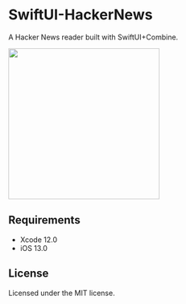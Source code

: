 # SwiftUI-HackerNews

A Hacker News reader built with SwiftUI+Combine.

<img src="https://user-images.githubusercontent.com/5673994/60109316-1b9a3600-97a5-11e9-9566-4576490e245b.png" width="300" />

## Requirements

- Xcode 12.0
- iOS 13.0

## License

Licensed under the MIT license.
